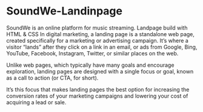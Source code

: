 # SoundWe-Landinpage
SoundWe is an online platform for music streaming. Landpage build with HTML &amp; CSS
In digital marketing, a landing page is a standalone web page, created specifically for a marketing or advertising campaign. It’s where a visitor “lands” after they click on a link in an email, or ads from Google, Bing, YouTube, Facebook, Instagram, Twitter, or similar places on the web.

Unlike web pages, which typically have many goals and encourage exploration, landing pages are designed with a single focus or goal, known as a call to action (or CTA, for short).

It’s this focus that makes landing pages the best option for increasing the conversion rates of your marketing campaigns and lowering your cost of acquiring a lead or sale.
